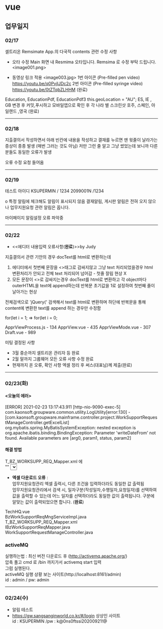 # vue

## 업무일지

### 02/17
셀트리온 Remsimate App.의 다국적 contents 관련 수정 사항 
 
- 오타 수정
      Main 화면 내 Resmima 오타입니다. Remsima 로 수정 부탁 드립니다. 
                     <image001.png>
 
- 동영상 링크 적용
                     <image003.jpg> 
 1번 아이콘 (Pre-filled pen video)
 https://youtu.be/q0PvjlJDc2c
 2번 아이콘 (Pre-filled syringe video)
 https://youtu.be/0tZTqbZLHHM
  (완료)

Education, EducationPdf, EducationPdf3 
this.geoLocation = "AU";
ES,  IE , GB
변경 후 커밋,푸시하고 모바일앱으로 확인 후 
각 나라 별 스크린샷 
호주, 스페인, 아일랜드 ,영국
(완료) 
***

### 02/18 

지출결의서 작성하면서 아래 빈칸에 
내용을 작성하고 결재를 누르면 맨 윗줄이 날라가는 
증상이 종종 발생 (매번 그러는 것도 아님)
저만 그런 줄 알고 그냥 썼었는데 보니까 다른 분들도
동일한 오류가 발생

오류 수정 요청 들어옴 
***
### 02/19

테스트 아이디 
KSUPERMIN / 1234
2099001N /1234

	
o 특정 알림에 체크해도 알림이 표시되지 않음
결재알림, 게시판 알림은 전혀 오지 않으나 업무지원요청 관련 알림은 옵니다.

마이페이지 알림설정 오류 파악중
***
### 02/22
- <<에디터 내용입력 오류사항(**완료**)>>by Judy 

지출결의서 관련 기안의 경우
docText를 html로 변환하는데
1. 에디터에서 첫번째 문장을 <>태그로 감싸지않고 그냥 text 처리되었을경우
html 변환처리가 안되고 전체 text 처리되어 넘어감 - 첫줄 잘림 현상 X
2. 모든 문장이 <>로 감싸지는경우 docText를 html로 변환하고 각 object마다 outerHTML을 text에  append하는데 반복문 초기값을 1로 설정하여 첫번째 줄이 날아가는 현상

전체검색으로 'jQuery(' 검색해서
text를 html로 변환하며 하단에 반복문을 통해 content에 변환한 text를 append 하는 경우만 수정함

for(let i = 1;
=> for(let i = 0;

ApprViewProcess.js - 134
ApprView.vue - 435
ApprViewMode.vue - 307
Draft.vue - 989


미팅
결정된 사항
- 3월 중순까지 셀트리온 관리자 등 완료
- 2월 말까지 그룹웨어 모든 오류 사항 수정 완료
- 현재까지 온 오류, 확인 사항 엑셀 정리 후 써스(대표님)께 제출(완료)

***
### 02/23(화)
   
#### <오늘의 에러>   
   
[ERROR] 2021-02-23 13:17:43.911 [http-nio-9090-exec-5] com.kaonsoft.groupware.common.utility.LogUtility[error:130] -    [com.kaonsoft.groupware.mainframe.controller.project.WorkSupportRequestManageController.getExcelList] org.mybatis.spring.MyBatisSystemException: nested exception is    org.apache.ibatis.binding.BindingException: Parameter 'writeDateFrom' not found. Available parameters are [arg0, param1, status, param2]   
   
   
#### 해결 방법       
   
T_BZ_WORKSUPP_REQ_Mapper.xml 에       
"" <select id="getExcelListForHq" parameterType="BzWorkSupportSearchRequestVO" resultType="BzWorkSuppRequestMngDTO"> "" 가 있는데         
parameterType이 BzWorkSupportSearchRequestVO 인데          
IBzWorkSupportReqMapper.java 안에          
List<BzWorkSuppRequestMngDTO> getExcelListForHq(final BzWorkSupportSearchRequestVO vo) 부분에          
List<BzWorkSuppRequestMngDTO> getExcelListForHq(final BzWorkSupportSearchRequestVO vo, String status) 로 해놓음;;         
parameterType이 두개일 순 없다..             
	'''   
	 <if test="checked != null and checked != ''">
                AND REQ.STATUS IN
                <foreach collection="checked" open="(" close=")" item="checked" separator=",">
                    #{checked}
                </foreach>
            </if>
		    <choose>
	           <when test = "checked != null and checked != ''">
	            AND   REQ.STATUS = #{checked}
	           </when>
	           <otherwise>
				AND   REQ.STATUS = '0004'
			   </otherwise>
		   </choose> 
   	'''
vo에서 checked는 String[] checked; 여서 foreach 문으로 돌려줘야한다.    
밑에 <choose> 주석이 전 버전    
   

- **엑셀 다운로드 오류** :       
	업무지원요청관리 엑셀 출력시, 다른 조건을 입력하더라도 동일한 값 출력됨          
업무지원요청관리에서 검색 시, 일자구분(작성일자,수행일자,요청일자)를 선택하여 값을 출력할 수 있는데 어느 일자를 선택하더라도 동일한 값이 출력됩니다. 구분에 알맞는 값이 출력되었으면    합니다.  (**완료**)      

TechHQ.vue      
BzWorkSupportReqMngServiceImpl.java      
T_BZ_WORKSUPP_REQ_Mapper.xml      
IBzWorkSupportReqMapper.java     
WorkSupportRequestManageController.java     



### activeMQ       

실행하는법 : 최신 버전 다운로드 후 (http://activemq.apache.org/)       
	     압축 풀고 cmd 로 /bin 까지가서 activemq start 입력      
	     그럼 실행된다.      
activeMQ 실행 상황 보는 사이트(http://localhost:8161/admin)       
id : admin / pw: admin    
     
***   
### 02/24(수)   
   
- 알림 테스트   
- https://gw.sangsanginworld.co.kr/#/login 상상인 사이트    
id : KSUPERMIN /pw : k@0ns0ftssi20200921!@
